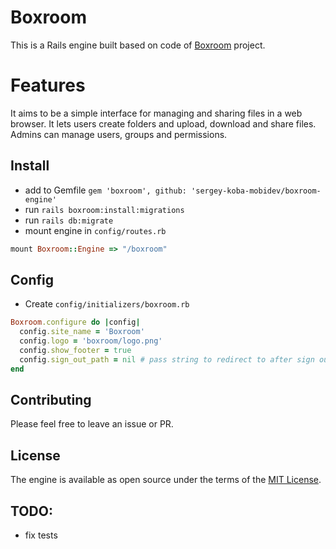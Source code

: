 # Boxroom
This is a Rails engine built based on code of [Boxroom](https://github.com/mischa78/boxroom) project.

# Features
It aims to be a simple interface for managing and
sharing files in a web browser. It lets users create folders and upload, download
and share files. Admins can manage users, groups and permissions.

## Install
- add to Gemfile `gem 'boxroom', github: 'sergey-koba-mobidev/boxroom-engine'`
- run `rails boxroom:install:migrations`
- run `rails db:migrate`
- mount engine in `config/routes.rb`
```ruby
mount Boxroom::Engine => "/boxroom"
```

## Config
- Create `config/initializers/boxroom.rb`
```ruby
Boxroom.configure do |config|
  config.site_name = 'Boxroom'
  config.logo = 'boxroom/logo.png'
  config.show_footer = true
  config.sign_out_path = nil # pass string to redirect to after sign out. '/dashboard' for example
end
```

## Contributing
Please feel free to leave an issue or PR.

## License
The engine is available as open source under the terms of the [MIT License](http://opensource.org/licenses/MIT).

## TODO:
- fix tests
